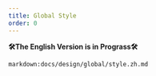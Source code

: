 ```yaml
---
title: Global Style
order: 0
---
```


**🛠The English Version is in Prograss🛠**

`markdown:docs/design/global/style.zh.md`